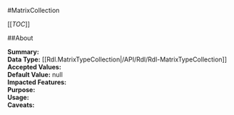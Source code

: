 #MatrixCollection

[[_TOC_]]

##About

**Summary:**   
**Data Type:** [[Rdl.MatrixTypeCollection|/API/Rdl/Rdl-MatrixTypeCollection]]  
**Accepted Values:**   
**Default Value:** null  
**Impacted Features:**   
**Purpose:**   
**Usage:**   
**Caveats:**   


